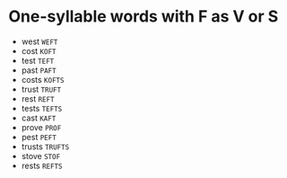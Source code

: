 # One-syllable words with F as V or S

* west `WEFT`
* cost `KOFT`
* test `TEFT`
* past `PAFT`
* costs `KOFTS`
* trust `TRUFT`
* rest `REFT`
* tests `TEFTS`
* cast `KAFT`
* prove `PROF`
* pest `PEFT`
* trusts `TRUFTS`
* stove `STOF`
* rests `REFTS`

